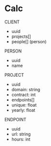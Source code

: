 # Calc

CLIENT
- uuid
- projects[]
- people[] (person)

PERSON
- uuid
- name

PROJECT
- uuid
- domain: string
- contract: int
- endpoints[]
- unique: float
- yearly: float

ENDPOINT
- uuid
- url: string
- hours: int
